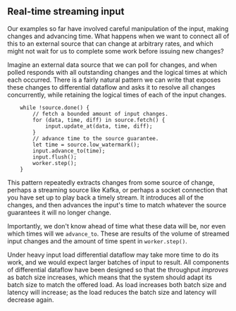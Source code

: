 ## Real-time streaming input

Our examples so far have involved careful manipulation of the input, making changes and advancing time. What happens when we want to connect all of this to an external source that can change at arbitrary rates, and which might not wait for us to complete some work before issuing new changes?

Imagine an external data source that we can poll for changes, and when polled responds with all outstanding changes and the logical times at which each occurred. There is a fairly natural pattern we can write that exposes these changes to differential dataflow and asks it to resolve all changes concurrently, while retaining the logical times of each of the input changes.

```rust,ignore
    while !source.done() {
        // fetch a bounded amount of input changes.
        for (data, time, diff) in source.fetch() {
            input.update_at(data, time, diff);
        }
        // advance time to the source guarantee.
        let time = source.low_watermark();
        input.advance_to(time);
        input.flush();
        worker.step();
    }
```

This pattern repeatedly extracts changes from some source of change, perhaps a streaming source like Kafka, or perhaps a socket connection that you have set up to play back a timely stream. It introduces all of the changes, and then advances the input's time to match whatever the source guarantees it will no longer change.

Importantly, we don't know ahead of time what these data will be, nor even which times will we `advance_to`. These are results of the volume of streamed input changes and the amount of time spent in `worker.step()`.

Under heavy input load differential dataflow may take more time to do its work, and we would expect larger batches of input to result. All components of differential dataflow have been designed so that the throughput *improves* as batch size increases, which means that the system should adapt its batch size to match the offered load. As load increases both batch size and latency will increase; as the load reduces the batch size and latency will decrease again.
